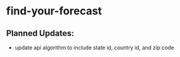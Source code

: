 # find-your-forecast

## Planned Updates: 
* update api algorithm to include state id, country id, and zip code